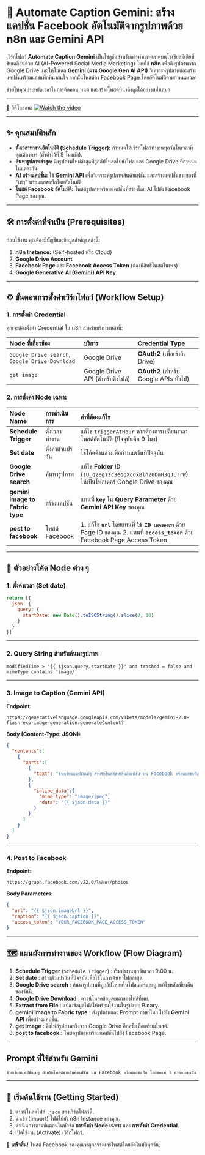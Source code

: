 # 🤖 Automate Caption Gemini: สร้างแคปชั่น Facebook อัตโนมัติจากรูปภาพด้วย n8n และ Gemini API

เวิร์กโฟลว์ **Automate Caption Gemini** เป็นโซลูชันสำหรับการทำการตลาดบนโซเชียลมีเดียที่ขับเคลื่อนด้วย AI (AI-Powered Social Media Marketing) โดยใช้ **n8n** เพื่อดึงรูปภาพจาก Google Drive และให้โมเดล **Gemini (ผ่าน Google Gen AI API)** วิเคราะห์รูปภาพและสร้างแคปชั่นพร้อมแฮชแท็กที่น่าสนใจ จากนั้นโพสต์ลง Facebook Page โดยอัตโนมัติตามกำหนดเวลา

ช่วยให้คุณประหยัดเวลาในการคิดคอนเทนต์ และสร้างโพสต์ที่น่าดึงดูดได้อย่างสม่ำเสมอ

---

🎥 วิดีโอสอน: 
[![Watch the video](https://github.com/novelbiz/AI_Automation/blob/main/episodes/EP04_Gemini_n8n_Facebook_AutoCaption/Image/ep4.jpg)](https://youtu.be/_ABQDSUSWMg?si=iIOkcYPG9eLe0mNR)

---
## ✨ คุณสมบัติหลัก

* **ตั้งเวลาทำงานอัตโนมัติ (Schedule Trigger):** กำหนดให้เวิร์กโฟลว์ทำงานทุกวันในเวลาที่คุณต้องการ (ตั้งค่าไว้ที่ 9 โมงเช้า).
* **ค้นหารูปภาพล่าสุด:** ดึงรูปภาพใหม่ล่าสุดที่ถูกอัปโหลดไปยังโฟลเดอร์ Google Drive ที่กำหนดในแต่ละวัน.
* **AI สร้างแคปชั่น:** ใช้ **Gemini API** เพื่อวิเคราะห์รูปภาพสินค้าแฟชั่น และสร้างแคปชั่นขายของที่ "เท่ๆ" พร้อมแฮชแท็กโดยอัตโนมัติ.
* **โพสต์ Facebook อัตโนมัติ:** โพสต์รูปภาพพร้อมแคปชั่นที่สร้างโดย AI ไปยัง Facebook Page ของคุณ.

---

## 🛠️ การตั้งค่าที่จำเป็น (Prerequisites)

ก่อนใช้งาน คุณต้องมีบัญชีและข้อมูลสำคัญเหล่านี้:

1.  **n8n Instance:** (Self-hosted หรือ Cloud)
2.  **Google Drive Account**
3.  **Facebook Page** และ **Facebook Access Token** (ต้องมีสิทธิ์โพสต์ในเพจ)
4.  **Google Generative AI (Gemini) API Key**

---

## ⚙️ ขั้นตอนการตั้งค่าเวิร์กโฟลว์ (Workflow Setup)

### 1. การตั้งค่า Credential

คุณจะต้องตั้งค่า Credential ใน n8n สำหรับบริการเหล่านี้:

| Node ที่เกี่ยวข้อง | บริการ | Credential Type |
| :--- | :--- | :--- |
| `Google Drive search`, `Google Drive Download` | Google Drive | **OAuth2** (เพื่อเข้าถึง Drive) |
| `get image` | Google Drive API (สำหรับดึงไฟล์) | **OAuth2** (สำหรับ Google APIs ทั่วไป) |

### 2. การตั้งค่า Node เฉพาะ

| Node Name | การดำเนินการ | ค่าที่ต้องแก้ไข |
| :--- | :--- | :--- |
| **Schedule Trigger** | ตั้งเวลาทำงาน | แก้ไข `triggerAtHour` หากต้องการเปลี่ยนเวลาโพสต์อัตโนมัติ (ปัจจุบันคือ 9 โมง) |
| **Set date** | ตั้งค่าตัวแปรวัน | ใช้โค้ดด้านล่างเพื่อกำหนดวันที่ปัจจุบัน |
| **Google Drive search** | ค้นหารูปภาพ | แก้ไข **Folder ID** (`1U_q2egTzc3eqgXcdxBln20DmH3qJLTrW`) ให้เป็นโฟลเดอร์ Google Drive ของคุณ |
| **gemini image to Fabric type** | สร้างแคปชั่น | แทนที่ **`key`** ใน **Query Parameter** ด้วย **Gemini API Key** ของคุณ |
| **post to facebook** | โพสต์ Facebook | 1. แก้ไข **`url`** โดยแทนที่ **`ใช้ ID เพจของเรา`** ด้วย Page ID ของคุณ 2. แทนที่ **`access_token`** ด้วย Facebook Page Access Token |

---

## 📌 ตัวอย่างโค้ด Node ต่าง ๆ

### 1. ตั้งค่าเวลา (Set date)

```javascript
return [{
  json: {
    query: {
      startDate: new Date().toISOString().slice(0, 10)
    }
  }
}]
```

---

### 2. Query String สำหรับค้นหารูปภาพ

```
modifiedTime > '{{ $json.query.startDate }}' and trashed = false and mimeType contains 'image/'
```

---

### 3. Image to Caption (Gemini API)

**Endpoint:**

```
https://generativelanguage.googleapis.com/v1beta/models/gemini-2.0-flash-exp-image-generation:generateContent?
```

**Body (Content-Type: JSON):**

```json
{
  "contents":[
    {
      "parts":[
        {
          "text": "ช่วยเขียนแคปชั่นเท่ๆ สำหรับโพสต์ขายสินค้าแฟชั่น บน Facebook พร้อมแฮชแท็ก โดยขอแค่ 1 คำตอบเท่านั้น"
        },
        {
          "inline_data":{
            "mime_type": "image/jpeg",
            "data": "{{ $json.data }}"
          }
        }
      ]
    }
  ]
}
```

---

### 4. Post to Facebook

**Endpoint:**

```
https://graph.facebook.com/v22.0/ไอดีเพจ/photos
```

**Body Parameters:**

```json
{
  "url": "{{ $json.imageUrl }}",
  "caption": "{{ $json.caption }}",
  "access_token": "YOUR_FACEBOOK_PAGE_ACCESS_TOKEN"
}
```

---

## 🗺️ แผนผังการทำงานของ Workflow (Flow Diagram)

1.  **Schedule Trigger** (`Schedule Trigger`) : เริ่มทำงานทุกวันเวลา 9:00 น.
2.  **Set date** : สร้างตัวแปรวันที่ปัจจุบันเพื่อใช้ในการค้นหาไฟล์ล่าสุด.
3.  **Google Drive search** : ค้นหารูปภาพที่ถูกอัปโหลดในโฟลเดอร์และถูกแก้ไขหลังเที่ยงคืนของวันนี้.
4.  **Google Drive Download** : ดาวน์โหลดข้อมูลเมตาของไฟล์ที่พบ.
5.  **Extract from File** : แปลงข้อมูลไฟล์ให้พร้อมใช้งานในรูปแบบ Binary.
6.  **gemini image to Fabric type** : ส่งรูปภาพและ Prompt ภาษาไทย ไปยัง **Gemini API** เพื่อสร้างแคปชั่น.
7.  **get image** : ดึงไฟล์รูปภาพจริงจาก Google Drive อีกครั้งเพื่อเตรียมโพสต์.
8.  **post to facebook** : โพสต์รูปภาพพร้อมแคปชั่นไปยัง Facebook Page.

---

## Prompt ที่ใช้สำหรับ Gemini

```
ช่วยเขียนแคปชั่นเท่ๆ สำหรับโพสต์ขายสินค้าแฟชั่น บน Facebook พร้อมแฮชแท็ก โดยขอแค่ 1 คำตอบเท่านั้น
```

---

## 🚀 เริ่มต้นใช้งาน (Getting Started)

1.  ดาวน์โหลดไฟล์ `.json` ของเวิร์กโฟลว์นี้.
2.  นำเข้า (Import) ไฟล์ไปยัง n8n Instance ของคุณ.
3.  ดำเนินการตามขั้นตอนในหัวข้อ **การตั้งค่า Node เฉพาะ** และ **การตั้งค่า Credential**.
4.  เปิดใช้งาน (Activate) เวิร์กโฟลว์.

🎉 **เสร็จสิ้น!** โพสต์ Facebook ของคุณจะถูกสร้างและโพสต์โดยอัตโนมัติทุกวัน.

